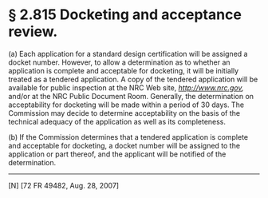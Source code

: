 # § 2.815   Docketing and acceptance review.

(a) Each application for a standard design certification will be assigned a docket number. However, to allow a determination as to whether an application is complete and acceptable for docketing, it will be initially treated as a tendered application. A copy of the tendered application will be available for public inspection at the NRC Web site, *http://www.nrc.gov,* and/or at the NRC Public Document Room. Generally, the determination on acceptability for docketing will be made within a period of 30 days. The Commission may decide to determine acceptability on the basis of the technical adequacy of the application as well as its completeness.


(b) If the Commission determines that a tendered application is complete and acceptable for docketing, a docket number will be assigned to the application or part thereof, and the applicant will be notified of the determination.



---

[N] [72 FR 49482, Aug. 28, 2007]




